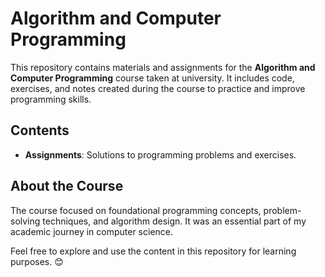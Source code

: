 # Algorithm and Computer Programming

This repository contains materials and assignments for the **Algorithm and Computer Programming** course taken at university. It includes code, exercises, and notes created during the course to practice and improve programming skills.

## Contents

- **Assignments**: Solutions to programming problems and exercises.
  
## About the Course

The course focused on foundational programming concepts, problem-solving techniques, and algorithm design. It was an essential part of my academic journey in computer science.

Feel free to explore and use the content in this repository for learning purposes. 😊
